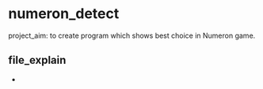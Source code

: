 # numeron_detect

project_aim: to create program which shows best choice in Numeron game.

file_explain
-
-
